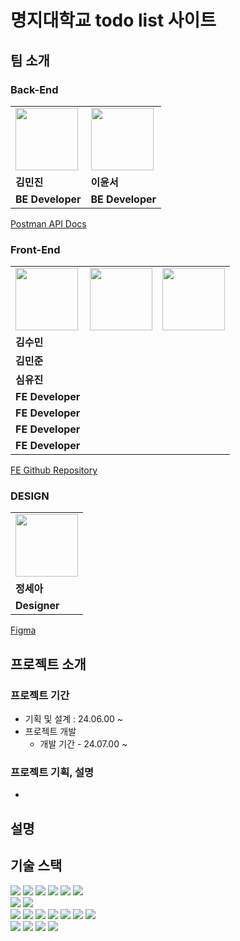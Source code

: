 # 명지대학교 todo list 사이트 

## 팀 소개

### Back-End

<table>
  <tr>
    <td>
        <a href="https://github.com/fuirian">
            <img src="https://avatars.githubusercontent.com/u/128349855?s=64&v=4" width="100px" />
        </a>
    </td>
    <td>
        <a href="https://github.com/L3416yst">
            <img src="https://avatars.githubusercontent.com/u/128007622?s=64&v=4" width="100px" />
        </a>
    </td>
  </tr>
  <tr>
    <td><b>김민진</b></td>
    <td><b>이윤서</b></td>
  </tr>
  <tr>
    <td><b>BE Developer</b></td>
    <td><b>BE Developer</b></td>
  </tr>
</table>

[Postman API Docs]()


### Front-End

<table>
  <tr>
    <td>
        <a href="https://github.com/KimSuMin123">
            <img src="https://avatars.githubusercontent.com/u/127816010?v=4" width="100px" />
        </a>
    </td>
    <td>
        <a href="https://github.com/mj0107">
            <img src="https://avatars.githubusercontent.com/u/127816010?v=4" width="100px" />
        </a>
    </td>
    <td>
        <a href="https://github.com/ujinsimSS">
            <img src="https://avatars.githubusercontent.com/u/127816010?v=4" width="100px" />
        </a>
    </td>
  </tr>
  <tr>
    <td><b>김수민</b></td>
  </tr>
  <tr>
    <td><b>김민준</b></td>
  </tr>
  <tr>
    <td><b>심유진</b></td>
  </tr>
  <tr>
    <td><b>FE Developer</b></td>
  </tr>
  <tr>
    <td><b>FE Developer</b></td>
  </tr>
  <tr>
    <td><b>FE Developer</b></td>
  </tr>
  <tr>
    <td><b>FE Developer</b></td>
  </tr>
</table>

[FE Github Repository]()

### DESIGN

<table>
  <tr>
    <td>
        <a href="#">
            <img src="https://ca.slack-edge.com/T046D0CMT0R-U045TRX2CNS-gf28022b6033-512" width="100px" />
        </a>
    </td>
  </tr>
  <tr>
    <td><b>정세아</b></td>
  </tr>
  <tr>
    <td><b>Designer</b></td>
  </tr>
</table>

[Figma]()

##  프로젝트 소개
### 프로젝트 기간
- 기획 및 설계 : 24.06.00 ~ 
- 프로젝트 개발
  - 개발 기간 - 24.07.00 ~ 

### 프로젝트 기획, 설명
- 

설명
- 


## 기술 스택
<div align=left>
<img src="https://img.shields.io/badge/java 17-007396?style=for-the-badge&logo=java&logoColor=white">
<img src="https://img.shields.io/badge/springboot 3.1.4-6DB33F?style=for-the-badge&logo=springboot&logoColor=white">
<img src="https://img.shields.io/badge/spring security-6DB33F?style=for-the-badge&logo=springsecurity&logoColor=white">
<img src="https://img.shields.io/badge/spring data jpa-6DB33F?style=for-the-badge&logo=spring&logoColor=white">
<img src="https://img.shields.io/badge/gradle-02303A?style=for-the-badge&logo=gradle&logoColor=white">
<img src="https://img.shields.io/badge/testcontainers-2496ED?style=for-the-badge&logo=docker&logoColor=white">

<br>

<img src="https://img.shields.io/badge/mysql 8.0-4479A1?style=for-the-badge&logo=mysql&logoColor=white">
<img src="https://img.shields.io/badge/H2-%2300f.svg?style=for-the-badge&logo=h2&logoColor=white"/>
<br>

<img src="https://img.shields.io/badge/amazon aws-232F3E?style=for-the-badge&logo=amazonaws&logoColor=white">
<img src="https://img.shields.io/badge/github actions-2088FF?style=for-the-badge&logo=githubactions&logoColor=white">
<img src="https://img.shields.io/badge/Amazon EC2-FF9900?style=for-the-badge&logo=Amazon EC2&logoColor=white"/>
<img src="https://img.shields.io/badge/Amazon RDS-527FFF?style=for-the-badge&logo=Amazon RDS&logoColor=white"/>
<img src="https://img.shields.io/badge/Amazon S3-E15343?style=for-the-badge&logo=Amazon S3&logoColor=white"/>
<img src="https://img.shields.io/badge/Amazon CodeDeploy-82A450?style=for-the-badge&logo=Amazon CodeDeploy&logoColor=white"/>
<img src="https://img.shields.io/badge/Postman-A48279?style=for-the-badge&logo=postman&logoColor=white"/>
<br>
<img src="https://img.shields.io/badge/Figma-339AF0?style=for-the-badge&logo=figma&logoColor=white">
<img src="https://img.shields.io/badge/github-181717?style=for-the-badge&logo=github&logoColor=white">
<img src="https://img.shields.io/badge/git-F05032?style=for-the-badge&logo=git&logoColor=white">
<img src="https://img.shields.io/badge/notion-000000?style=for-the-badge&logo=notion&logoColor=white">
</div>
